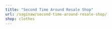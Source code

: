 ```yaml
---
title: "Second Time Around Resale Shop"
url: /saginaw/second-time-around-resale-shop/
shop: clothes
---
```


